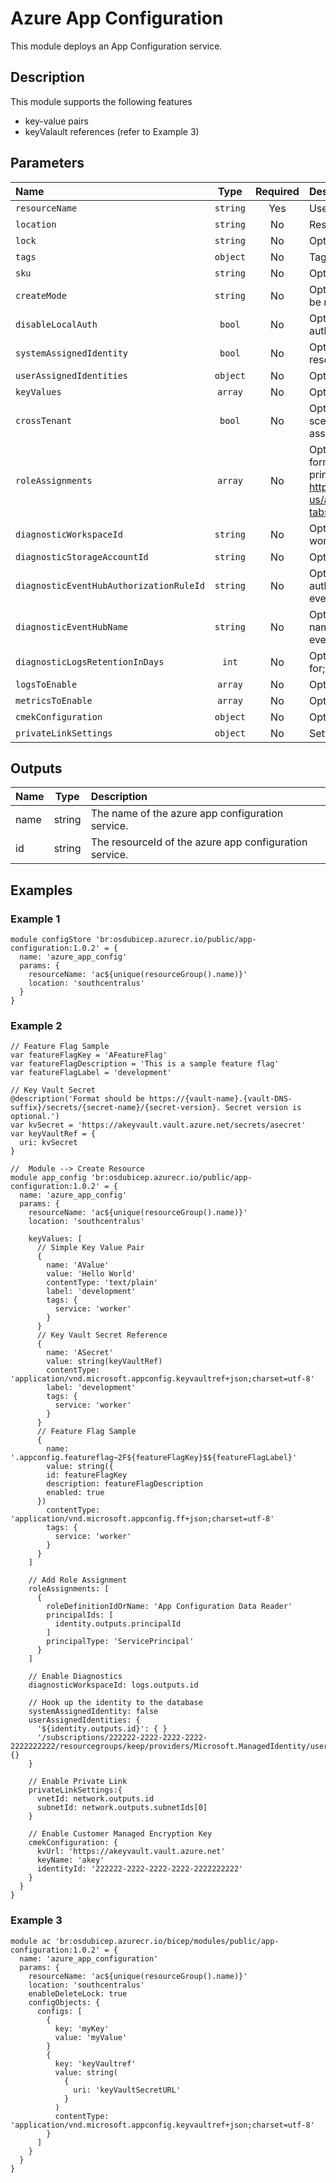 # Azure App Configuration

This module deploys an App Configuration service.

## Description

This module supports the following features

- key-value pairs
- keyValault references (refer to Example 3)

## Parameters

| Name                                    | Type     | Required | Description                                                                                                                                                                                                                                                                   |
| :-------------------------------------- | :------: | :------: | :---------------------------------------------------------------------------------------------------------------------------------------------------------------------------------------------------------------------------------------------------------------------------- |
| `resourceName`                          | `string` | Yes      | Used to name all resources                                                                                                                                                                                                                                                    |
| `location`                              | `string` | No       | Resource Location.                                                                                                                                                                                                                                                            |
| `lock`                                  | `string` | No       | Optional. Specify the type of lock.                                                                                                                                                                                                                                           |
| `tags`                                  | `object` | No       | Tags.                                                                                                                                                                                                                                                                         |
| `sku`                                   | `string` | No       | Optional. Pricing tier of App Configuration.                                                                                                                                                                                                                                  |
| `createMode`                            | `string` | No       | Optional. Indicates whether the configuration store need to be recovered.                                                                                                                                                                                                     |
| `disableLocalAuth`                      | `bool`   | No       | Optional. Disables all authentication methods other than AAD authentication.                                                                                                                                                                                                  |
| `systemAssignedIdentity`                | `bool`   | No       | Optional. Enables system assigned managed identity on the resource.                                                                                                                                                                                                           |
| `userAssignedIdentities`                | `object` | No       | Optional. The ID(s) to assign to the resource.                                                                                                                                                                                                                                |
| `keyValues`                             | `array`  | No       | Optional. All Key / Values to create.                                                                                                                                                                                                                                         |
| `crossTenant`                           | `bool`   | No       | Optional. Indicates if the module is used in a cross tenant scenario. If true, a resourceId must be provided in the role assignment's principal object.                                                                                                                       |
| `roleAssignments`                       | `array`  | No       | Optional. Array of objects that describe RBAC permissions, format { roleDefinitionResourceId (string), principalId (string), principalType (enum), enabled (bool) }. Ref: https://docs.microsoft.com/en-us/azure/templates/microsoft.authorization/roleassignments?tabs=bicep |
| `diagnosticWorkspaceId`                 | `string` | No       | Optional. Resource ID of the diagnostic log analytics workspace.                                                                                                                                                                                                              |
| `diagnosticStorageAccountId`            | `string` | No       | Optional. Resource ID of the diagnostic storage account.                                                                                                                                                                                                                      |
| `diagnosticEventHubAuthorizationRuleId` | `string` | No       | Optional. Resource ID of the diagnostic event hub authorization rule for the Event Hubs namespace in which the event hub should be created or streamed to.                                                                                                                    |
| `diagnosticEventHubName`                | `string` | No       | Optional. Name of the diagnostic event hub within the namespace to which logs are streamed. Without this, an event hub is created for each log category.                                                                                                                      |
| `diagnosticLogsRetentionInDays`         | `int`    | No       | Optional. Specifies the number of days that logs will be kept for; a value of 0 will retain data indefinitely.                                                                                                                                                                |
| `logsToEnable`                          | `array`  | No       | Optional. The name of logs that will be streamed.                                                                                                                                                                                                                             |
| `metricsToEnable`                       | `array`  | No       | Optional. The name of metrics that will be streamed.                                                                                                                                                                                                                          |
| `cmekConfiguration`                     | `object` | No       | Optional. Customer Managed Encryption Key.                                                                                                                                                                                                                                    |
| `privateLinkSettings`                   | `object` | No       | Settings Required to Enable Private Link                                                                                                                                                                                                                                      |

## Outputs

| Name | Type   | Description                                            |
| :--- | :----: | :----------------------------------------------------- |
| name | string | The name of the azure app configuration service.       |
| id   | string | The resourceId of the azure app configuration service. |

## Examples

### Example 1

```bicep
module configStore 'br:osdubicep.azurecr.io/public/app-configuration:1.0.2' = {
  name: 'azure_app_config'
  params: {
    resourceName: 'ac${unique(resourceGroup().name)}'
    location: 'southcentralus'
  }
}
```

### Example 2

```bicep
// Feature Flag Sample
var featureFlagKey = 'AFeatureFlag'
var featureFlagDescription = 'This is a sample feature flag'
var featureFlagLabel = 'development'

// Key Vault Secret
@description('Format should be https://{vault-name}.{vault-DNS-suffix}/secrets/{secret-name}/{secret-version}. Secret version is optional.')
var kvSecret = 'https://akeyvault.vault.azure.net/secrets/asecret'
var keyVaultRef = {
  uri: kvSecret
}

//  Module --> Create Resource
module app_config 'br:osdubicep.azurecr.io/public/app-configuration:1.0.2' = {
  name: 'azure_app_config'
  params: {
    resourceName: 'ac${unique(resourceGroup().name)}'
    location: 'southcentralus'
    
    keyValues: [
      // Simple Key Value Pair
      {
        name: 'AValue'
        value: 'Hello World'
        contentType: 'text/plain'
        label: 'development'
        tags: {
          service: 'worker'
        }
      }
      // Key Vault Secret Reference
      {
        name: 'ASecret'
        value: string(keyVaultRef)
        contentType: 'application/vnd.microsoft.appconfig.keyvaultref+json;charset=utf-8'
        label: 'development'
        tags: {
          service: 'worker'
        }
      }
      // Feature Flag Sample
      {
        name: '.appconfig.featureflag~2F${featureFlagKey}$${featureFlagLabel}'
        value: string({
        id: featureFlagKey
        description: featureFlagDescription
        enabled: true
      })
        contentType: 'application/vnd.microsoft.appconfig.ff+json;charset=utf-8'
        tags: {
          service: 'worker'
        }
      }
    ]

    // Add Role Assignment
    roleAssignments: [
      {
        roleDefinitionIdOrName: 'App Configuration Data Reader'
        principalIds: [
          identity.outputs.principalId
        ]
        principalType: 'ServicePrincipal'
      }
    ]

    // Enable Diagnostics
    diagnosticWorkspaceId: logs.outputs.id

    // Hook up the identity to the database
    systemAssignedIdentity: false
    userAssignedIdentities: {
      '${identity.outputs.id}': { }
      '/subscriptions/222222-2222-2222-2222-2222222222/resourcegroups/keep/providers/Microsoft.ManagedIdentity/userAssignedIdentities/aidentity': {}
    }

    // Enable Private Link
    privateLinkSettings:{
      vnetId: network.outputs.id
      subnetId: network.outputs.subnetIds[0]
    }

    // Enable Customer Managed Encryption Key
    cmekConfiguration: {
      kvUrl: 'https://akeyvault.vault.azure.net'
      keyName: 'akey'
      identityId: '222222-2222-2222-2222-2222222222'
    }
  }
}
```

### Example 3

```bicep
module ac 'br:osdubicep.azurecr.io/bicep/modules/public/app-configuration:1.0.2' = {
  name: 'azure_app_configuration'
  params: {
    resourceName: 'ac${unique(resourceGroup().name)}'
    location: 'southcentralus'
    enableDeleteLock: true
    configObjects: {
      configs: [
        {
          key: 'myKey'
          value: 'myValue'
        }
        {
          key: 'keyVaultref'
          value: string(
            {
              uri: 'keyVaultSecretURL'
            }
          )
          contentType: 'application/vnd.microsoft.appconfig.keyvaultref+json;charset=utf-8'
        }
      ]
    }
  }
}
```